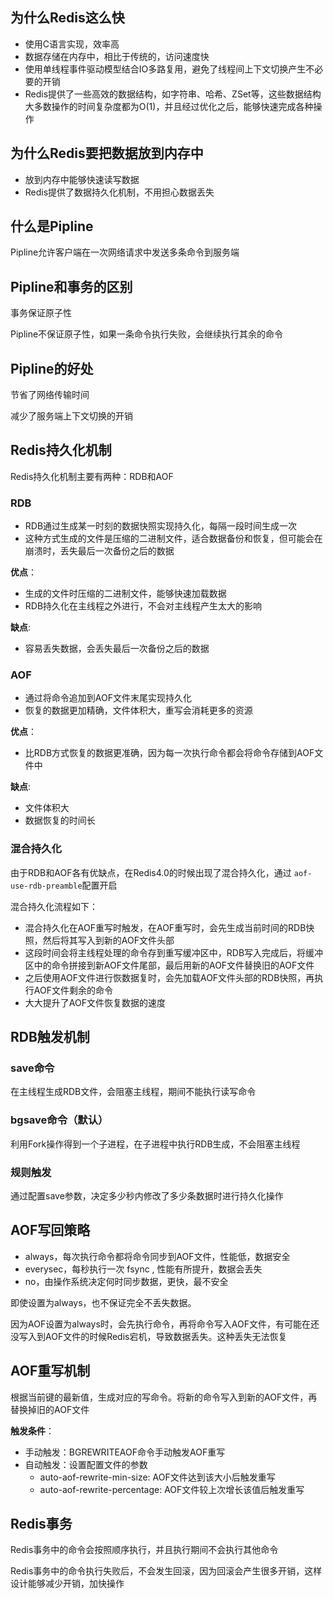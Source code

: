 ## 为什么Redis这么快

- 使用C语言实现，效率高
- 数据存储在内存中，相比于传统的，访问速度快
- 使用单线程事件驱动模型结合IO多路复用，避免了线程间上下文切换产生不必要的开销
- Redis提供了一些高效的数据结构，如字符串、哈希、ZSet等，这些数据结构大多数操作的时间复杂度都为O(1)，并且经过优化之后，能够快速完成各种操作

## 为什么Redis要把数据放到内存中

- 放到内存中能够快速读写数据
- Redis提供了数据持久化机制，不用担心数据丢失

## 什么是Pipline

Pipline允许客户端在一次网络请求中发送多条命令到服务端

## Pipline和事务的区别

事务保证原子性

Pipline不保证原子性，如果一条命令执行失败，会继续执行其余的命令

## Pipline的好处

节省了网络传输时间

减少了服务端上下文切换的开销

## Redis持久化机制

Redis持久化机制主要有两种：RDB和AOF

### RDB

- RDB通过生成某一时刻的数据快照实现持久化，每隔一段时间生成一次
- 这种方式生成的文件是压缩的二进制文件，适合数据备份和恢复，但可能会在崩溃时，丢失最后一次备份之后的数据

**优点**：

- 生成的文件时压缩的二进制文件，能够快速加载数据
- RDB持久化在主线程之外进行，不会对主线程产生太大的影响

**缺点**:

- 容易丢失数据，会丢失最后一次备份之后的数据

### AOF

- 通过将命令追加到AOF文件末尾实现持久化
- 恢复的数据更加精确，文件体积大，重写会消耗更多的资源

**优点**：

- 比RDB方式恢复的数据更准确，因为每一次执行命令都会将命令存储到AOF文件中

**缺点**:

- 文件体积大
- 数据恢复的时间长

### 混合持久化

由于RDB和AOF各有优缺点，在Redis4.0的时候出现了混合持久化，通过 `aof-use-rdb-preamble`配置开启

混合持久化流程如下：

- 混合持久化在AOF重写时触发，在AOF重写时，会先生成当前时间的RDB快照，然后将其写入到新的AOF文件头部
- 这段时间会将主线程处理的命令存到重写缓冲区中，RDB写入完成后，将缓冲区中的命令拼接到新AOF文件尾部，最后用新的AOF文件替换旧的AOF文件
- 之后使用AOF文件进行恢数据复时，会先加载AOF文件头部的RDB快照，再执行AOF文件剩余的命令
- 大大提升了AOF文件恢复数据的速度

## RDB触发机制

### save命令

在主线程生成RDB文件，会阻塞主线程，期间不能执行读写命令

### bgsave命令（默认）

利用Fork操作得到一个子进程，在子进程中执行RDB生成，不会阻塞主线程

### 规则触发

通过配置save参数，决定多少秒内修改了多少条数据时进行持久化操作

## AOF写回策略

- always，每次执行命令都将命令同步到AOF文件，性能低，数据安全
- everysec，每秒执行一次 fsync , 性能有所提升，数据会丢失
- no，由操作系统决定何时同步数据，更快，最不安全

即使设置为always，也不保证完全不丢失数据。

因为AOF设置为always时，会先执行命令，再将命令写入AOF文件，有可能在还没写入到AOF文件的时候Redis宕机，导致数据丢失。这种丢失无法恢复

## AOF重写机制

根据当前键的最新值，生成对应的写命令。将新的命令写入到新的AOF文件，再替换掉旧的AOF文件

**触发条件**：

- 手动触发：BGREWRITEAOF命令手动触发AOF重写
- 自动触发：设置配置文件的参数
  - auto-aof-rewrite-min-size: AOF文件达到该大小后触发重写
  - auto-aof-rewrite-percentage:  AOF文件较上次增长该值后触发重写

## Redis事务

Redis事务中的命令会按照顺序执行，并且执行期间不会执行其他命令

Redis事务中的命令执行失败后，不会发生回滚，因为回滚会产生很多开销，这样设计能够减少开销，加快操作
